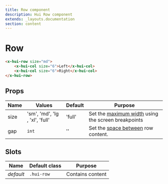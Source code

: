 ```yaml
---
title: Row component
description: Hui Row component
extends: _layouts.documentation
section: content
---
```


# Row

```html
<x-hui-row size="md">
    <x-hui-col size="6">Left</x-hui-col>
    <x-hui-col size="6">Right</x-hui-col>
</x-hui-row>
```

## Props
| Name | Values | Default | Purpose |
|---|---|---|---|
| size | 'sm', 'md', 'lg , 'xl', 'full' | 'full' | Set the [maximum width](https://tailwindcss.com/docs/max-width) using the screen breakpoints |
| gap | `int` | '' | Set the [space between](https://tailwindcss.com/docs/space#app) row content. |

## Slots
| Name | Default class | Purpose |
|---|---|---|
| _default_ | `.hui-row` | Contains content |
